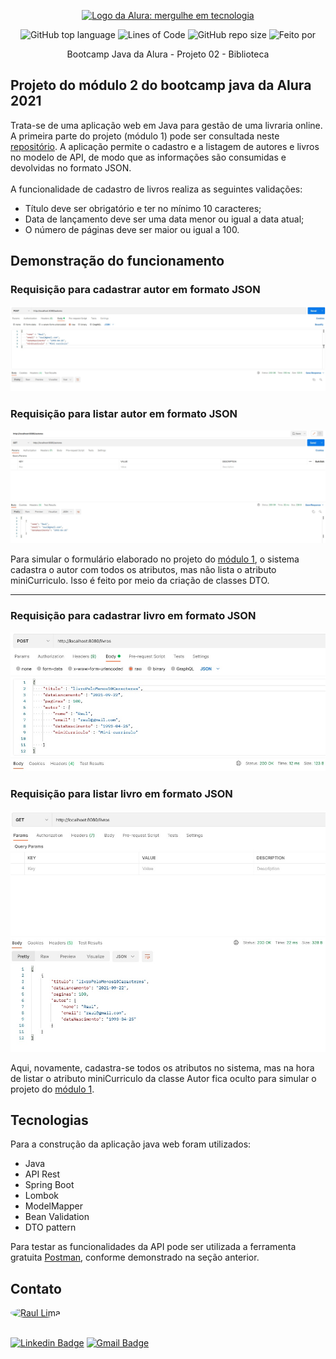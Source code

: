 <p align="center">
  <a href="https://github.com/raul-lima/capgemini-desafio-programacao">
    <img src="https://media.cuponeria.com.br/2020/07/63f02582-cupom-de-desconto-alura.png" width="500" height="200" alt="Logo da Alura: mergulhe em tecnologia" />
  </a>
</p>

<div align="center">

![GitHub top language](https://img.shields.io/github/languages/top/raul-lima/capgemini-desafio-programacao)<space><space>
![Lines of Code](https://img.shields.io/tokei/lines/github/raul-lima/capgemini-desafio-programacao)<space><space>
![GitHub repo size](https://img.shields.io/github/repo-size/raul-lima/capgemini-desafio-programacao)<space><space>
![Feito por](https://img.shields.io/badge/feito%20por-Raul%20Lima-blueviolet)

</div>

<p align="center"> Bootcamp Java da Alura - Projeto 02 - Biblioteca </p>

## Projeto do módulo 2 do bootcamp java da Alura 2021

Trata-se de uma aplicação web em Java para gestão de uma livraria online.
A primeira parte do projeto (módulo 1) pode ser consultada neste [repositório](https://github.com/raul-lima/bootcamp-java-projeto01).
A aplicação permite o cadastro e a listagem de autores e livros no modelo
de API, de modo que as informações são consumidas e devolvidas no formato JSON.
<br>
<br>
A funcionalidade de cadastro de livros realiza as seguintes validações:

* Título deve ser obrigatório e ter no mínimo 10 caracteres;
* Data de lançamento deve ser uma data menor ou igual a data atual;
* O número de páginas deve ser maior ou igual a 100.
  
## Demonstração do funcionamento
  
  ### Requisição para cadastrar autor em formato JSON

  ![](img/autoresPost.jpg)
  
  ### Requisição para listar autor em formato JSON

  ![](img/autoresGet.jpg)
  
  Para simular o formulário elaborado no projeto do [módulo 1](https://github.com/raul-lima/bootcamp-java-projeto01), o sistema cadastra o autor com todos os atributos, mas não lista o atributo miniCurriculo. Isso é feito por meio da criação de classes DTO.
  
  ---
  
  ### Requisição para cadastrar livro em formato JSON
  
  ![](img/livrosPost.jpg)
  
  ### Requisição para listar livro em formato JSON
  
  ![](img/livrosGet.jpg)
  
  Aqui, novamente, cadastra-se todos os atributos no sistema, mas na hora de listar o atributo miniCurriculo da classe Autor fica oculto para simular o projeto do [módulo 1](https://github.com/raul-lima/bootcamp-java-projeto01).

## Tecnologias 

Para a construção da aplicação java web foram utilizados:

* Java
* API Rest
* Spring Boot
* Lombok
* ModelMapper
* Bean Validation
* DTO pattern

Para testar as funcionalidades da API pode ser utilizada a ferramenta gratuita [Postman](https://www.postman.com/downloads/), conforme demonstrado na seção anterior.


## Contato

<a href="https://www.linkedin.com/in/raultlima/">
 <img style="border-radius: 50%;" src="https://avatars.githubusercontent.com/u/79487007?s=460&u=61b426b901b8fe02e12019b1fdb67bf0072d4f00&v=4" width="100px;" alt="Raul Lima"/>
<br />
<br />

[![Linkedin Badge](https://img.shields.io/badge/-Raul%20Lima-blue?style=flat-square&logo=Linkedin&logoColor=white&link=https://www.linkedin.com/in/raul-lima-adv/)](https://www.linkedin.com/in/raultlima/) 
[![Gmail Badge](https://img.shields.io/badge/-raultorres.lima@gmail.com-c14438?style=flat-square&logo=Gmail&logoColor=white&link=mailto:raultorres.lima@gmail.com)](mailto:raultorres.lima@gmail.com)
